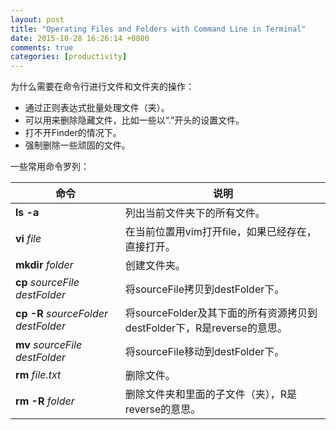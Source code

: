 ```yaml
---
layout: post
title: "Operating Files and Folders with Command Line in Terminal"
date: 2015-10-28 16:26:14 +0800
comments: true
categories: [productivity]
---
```


为什么需要在命令行进行文件和文件夹的操作：

<!-- more -->

* 通过正则表达式批量处理文件（夹）。
* 可以用来删除隐藏文件，比如一些以“.”开头的设置文件。
* 打不开Finder的情况下。
* 强制删除一些顽固的文件。

一些常用命令罗列：

命令 | 说明
----|----
**ls -a** | 列出当前文件夹下的所有文件。
**vi** *file* | 在当前位置用vim打开file，如果已经存在，直接打开。
**mkdir** *folder* | 创建文件夹。
**cp** *sourceFile* *destFolder* | 将sourceFile拷贝到destFolder下。
**cp** **-R** *sourceFolder* *destFolder* | 将sourceFolder及其下面的所有资源拷贝到destFolder下，R是reverse的意思。
**mv** *sourceFile* *destFolder* | 将sourceFile移动到destFolder下。
**rm** *file.txt* | 删除文件。
**rm** **-R** *folder* | 删除文件夹和里面的子文件（夹），R是reverse的意思。
